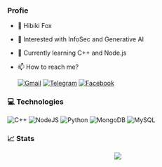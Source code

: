 ### Profie

- 🦊 Hibiki Fox
- 👀 Interested with InfoSec and Generative AI
- 🌱 Currently learning C++ and Node.js
- 📫 How to reach me?

  [![Gmail](https://img.shields.io/badge/gmail-D14836?style=for-the-badge&logo=gmail&logoColor=white)](mailto:stonycat.maru@gmail.com)
  [![Telegram](https://img.shields.io/badge/telegram-0088cc?style=for-the-badge&logo=telegram&logoColor=white)](https://t.me/oc_dark)
  [![Facebook](https://img.shields.io/badge/facebook-3b5998?style=for-the-badge&logo=facebook&logoColor=white)](https://www.facebook.com/blackneko.404) 
     

### 💻 Technologies

![C++](https://img.shields.io/badge/C++-2f43ba?style=for-the-badge&logo=cplusplus&logoColor=white)
![NodeJS](https://img.shields.io/badge/node.js-6DA55F?style=for-the-badge&logo=node.js&logoColor=white)
![Python](https://img.shields.io/badge/python-FFE873?style=for-the-badge&logo=python&logoColor=306998)
![MongoDB](https://img.shields.io/badge/MongoDB-%234ea94b.svg?style=for-the-badge&logo=mongodb&logoColor=white)
![MySQL](https://img.shields.io/badge/mysql-%2300000f.svg?style=for-the-badge&logo=mysql&logoColor=white)


### 📈 Stats
<p align="center">
  <img src="https://github-readme-stats.vercel.app/api?username=offensive-cat&count_private=true&theme=discord_old_blurple" align="center">
</p>

<!--[![Top Langs](https://github-readme-stats.vercel.app/api/top-langs/?username=offensive-cat&count_private=true&theme=discord_old_blurple&hide=html,php,blade&layout=compact)](https://github.com/anuraghazra/github-readme-stats)-->
